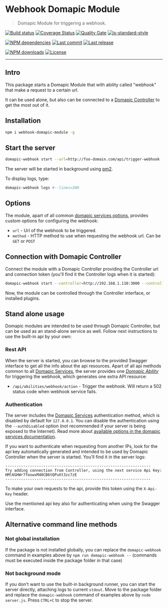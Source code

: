 # Webhook Domapic Module

> Domapic Module for triggering a webhook.

[![Build status][travisci-image]][travisci-url] [![Coverage Status][coveralls-image]][coveralls-url] [![Quality Gate][quality-gate-image]][quality-gate-url] [![js-standard-style][standard-image]][standard-url]

[![NPM dependencies][npm-dependencies-image]][npm-dependencies-url] [![Last commit][last-commit-image]][last-commit-url] [![Last release][release-image]][release-url]

[![NPM downloads][npm-downloads-image]][npm-downloads-url] [![License][license-image]][license-url]

---

## Intro

This package starts a Domapic Module that with ability called "webhook" that make a request to a certain url.

It can be used alone, but also can be connected to a [Domapic Controller][domapic-controller-url] to get the most out of it.

## Installation

```bash
npm i webhook-domapic-module -g
```

## Start the server

```bash
domapic-webhook start --url=http://foo-domain.com/api/trigger-webhook --method=POST --save
```

The server will be started in background using [pm2][pm2-url].

To display logs, type:

```bash
domapic-webhook logs #--lines=300
```

## Options

The module, apart of all common [domapic services options][domapic-service-options-url], provides custom options for configuring the webhook:

* `url` - Url of the webhook to be triggered.
* `method` - HTTP method to use when requesting the webhook url. Can be `GET` or `POST`

## Connection with Domapic Controller

Connect the module with a Domapic Controller providing the Controller url and connection token (you'll find it the Controller logs when it is started):

```bash
domapic-webhook start --controller=http://192.168.1.110:3000 --controllerApiKey=fo--controller-api-key
```

Now, the module can be controlled through the Controller interface, or installed plugins.

## Stand alone usage

Domapic modules are intended to be used through Domapic Controller, but can be used as an stand-alone service as well. Follow next instructions to use the built-in api by your own:

### Rest API

When the server is started, you can browse to the provided Swagger interface to get all the info about the api resources.  Apart of all api methods common to all [Domapic Services][domapic-service-url], the server provides one [_Domapic Ability_][domapic-service-abilities-url] for triggering the webhook, which generates one extra API resource:

* `/api/abilities/webhook/action` - Trigger the webhook. Will return a 502 status code when webhook service fails.

### Authentication

The server includes the [Domapic Services][domapic-service-url] authentication method, which is disabled by default for `127.0.0.1`.
You can disable the authentication using the `--authDisabled` option (not recommended if your server is being exposed to the Internet). Read more about [available options in the domapic services documentation][domapic-service-options-url].

If you want to authenticate when requesting from another IPs, look for the api key automatically generated and intended to be used by Domapic Controller when the server is started. You'll find it in the server logs:

```
-----------------------------------------------------------------
Try adding connection from Controller, using the next service Api Key: HMl6GHWr7foowxM40CB6tQPuXt3zc7zE
-----------------------------------------------------------------
```

To make your own requests to the api, provide this token using the `X-Api-Key` header.

Use the mentioned api key also for authenticating when using the Swagger interface.

## Alternative command line methods

### Not global installation

If the package is not installed globally, you can replace the `domapic-webhook` command in examples above by `npm run domapic-webhook --` (commands must be executed inside the package folder in that case)

### Not background mode

If you don't want to use the built-in background runner, you can start the server directly, attaching logs to current `stdout`. Move to the package folder and replace the `domapic-webhook` command of examples above by `node server.js`. Press `CTRL+C` to stop the server.


[coveralls-image]: https://coveralls.io/repos/github/javierbrea/webhook-domapic-module/badge.svg?branch=master
[coveralls-url]: https://coveralls.io/github/javierbrea/webhook-domapic-module
[travisci-image]: https://travis-ci.com/javierbrea/webhook-domapic-module.svg?branch=master
[travisci-url]: https://travis-ci.com/javierbrea/webhook-domapic-module
[last-commit-image]: https://img.shields.io/github/last-commit/javierbrea/webhook-domapic-module.svg
[last-commit-url]: https://github.com/javierbrea/webhook-domapic-module/commits
[license-image]: https://img.shields.io/npm/l/webhook-domapic-module.svg
[license-url]: https://github.com/javierbrea/webhook-domapic-module/blob/master/LICENSE
[npm-downloads-image]: https://img.shields.io/npm/dm/webhook-domapic-module.svg
[npm-downloads-url]: https://www.npmjs.com/package/webhook-domapic-module
[npm-dependencies-image]: https://img.shields.io/david/javierbrea/webhook-domapic-module.svg
[npm-dependencies-url]: https://david-dm.org/javierbrea/webhook-domapic-module
[quality-gate-image]: https://sonarcloud.io/api/project_badges/measure?project=webhook-domapic-module&metric=alert_status
[quality-gate-url]: https://sonarcloud.io/dashboard?id=webhook-domapic-module
[release-image]: https://img.shields.io/github/release-date/javierbrea/webhook-domapic-module.svg
[release-url]: https://github.com/javierbrea/webhook-domapic-module/releases
[standard-image]: https://img.shields.io/badge/code%20style-standard-brightgreen.svg
[standard-url]: http://standardjs.com/

[domapic-controller-url]: https://www.npmjs.com/package/domapic-controller
[domapic-service-options-url]: https://github.com/domapic/domapic-service#options
[domapic-service-abilities-url]: https://github.com/domapic/domapic-service#abilities
[domapic-service-url]: https://github.com/domapic/domapic-service
[pm2-url]: http://pm2.keymetrics.io/
